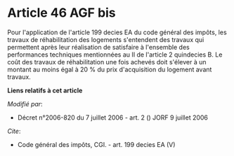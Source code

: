# Article 46 AGF bis

Pour l'application de l'article 199 decies EA du code général des impôts, les travaux de réhabilitation des logements
s'entendent des travaux qui permettent après leur réalisation de satisfaire à l'ensemble des performances techniques
mentionnées au II de l'article 2 quindecies B. Le coût des travaux de réhabilitation une fois achevés doit s'élever à un
montant au moins égal à 20 % du prix d'acquisition du logement avant travaux.

**Liens relatifs à cet article**

_Modifié par_:

  - Décret n°2006-820 du 7 juillet 2006 - art. 2 () JORF 9 juillet 2006

_Cite_:

  - Code général des impôts, CGI. - art. 199 decies EA (V)
